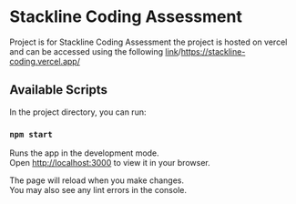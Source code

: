 # Stackline Coding Assessment

Project is for Stackline Coding Assessment the project is hosted on vercel and can be accessed using the following [link](https://stackline-coding.vercel.app/)/https://stackline-coding.vercel.app/


## Available Scripts

In the project directory, you can run:

### `npm start`

Runs the app in the development mode.\
Open [http://localhost:3000](http://localhost:3000) to view it in your browser.

The page will reload when you make changes.\
You may also see any lint errors in the console.

